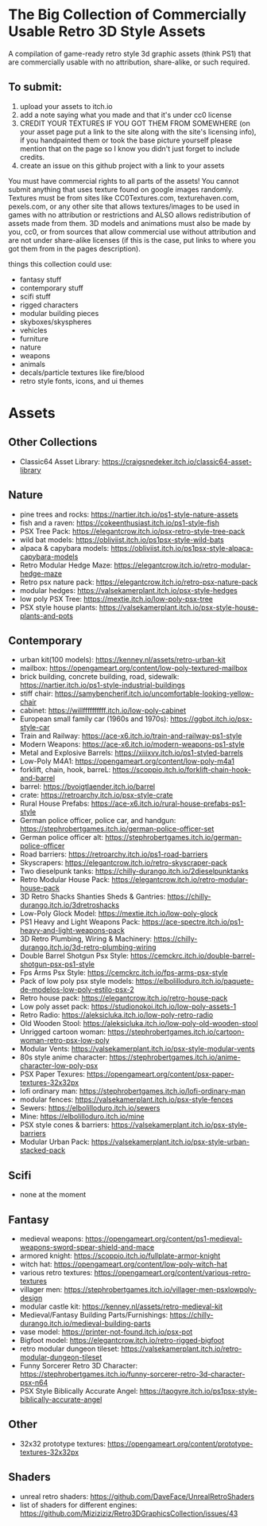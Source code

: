 # The Big Collection of Commercially Usable Retro 3D Style Assets
A compilation of game-ready retro style 3d graphic assets (think PS1) that are commercially usable with no attribution, share-alike, or such required.

## To submit:
1. upload your assets to itch.io
2. add a note saying what you made and that it's under cc0 license
3. CREDIT YOUR TEXTURES IF YOU GOT THEM FROM SOMEWHERE (on your asset page put a link to the site along with the site's licensing info), if you handpainted them or took the base picture yourself please mention that on the page so I know you didn't just forget to include credits.
4. create an issue on this github project with a link to your assets

You must have commercial rights to all parts of the assets! You cannot submit anything that uses texture found on google images randomly. Textures must be from sites like CC0Textures.com, texturehaven.com, pexels.com, or any other site that allows textures/images to be used in games with no attribution or restrictions and ALSO allows redistribution of assets made from them.  3D models and animations must also be made by you, cc0, or from sources that allow commercial use without attribution and are not under share-alike licenses (if this is the case, put links to where you got them from in the pages description).

things this collection could use:
* fantasy stuff
* contemporary stuff
* scifi stuff
* rigged characters
* modular building pieces
* skyboxes/skyspheres
* vehicles
* furniture
* nature
* weapons
* animals
* decals/particle textures like fire/blood
* retro style fonts, icons, and ui themes

# Assets

## Other Collections
* Classic64 Asset Library: https://craigsnedeker.itch.io/classic64-asset-library

## Nature
* pine trees and rocks: https://nartier.itch.io/ps1-style-nature-assets
* fish and a raven: https://cokeenthusiast.itch.io/ps1-style-fish
* PSX Tree Pack: https://elegantcrow.itch.io/psx-retro-style-tree-pack
* wild bat models: https://obliviist.itch.io/ps1psx-style-wild-bats
* alpaca & capybara models: https://obliviist.itch.io/ps1psx-style-alpaca-capybara-models
* Retro Modular Hedge Maze: https://elegantcrow.itch.io/retro-modular-hedge-maze
* Retro psx nature pack: https://elegantcrow.itch.io/retro-psx-nature-pack
* modular hedges: https://valsekamerplant.itch.io/psx-style-hedges
* low poly PSX Tree: https://mextie.itch.io/low-poly-psx-tree
* PSX style house plants: https://valsekamerplant.itch.io/psx-style-house-plants-and-pots

## Contemporary
* urban kit(100 models): https://kenney.nl/assets/retro-urban-kit
* mailbox: https://opengameart.org/content/low-poly-textured-mailbox
* brick building, concrete building, road, sidewalk: https://nartier.itch.io/ps1-style-industrial-buildings
* stiff chair: https://samybencherif.itch.io/uncomfortable-looking-yellow-chair
* cabinet: https://willffffffffff.itch.io/low-poly-cabinet
* European small family car (1960s and 1970s): https://ggbot.itch.io/psx-style-car
* Train and Railway: https://ace-x6.itch.io/train-and-railway-ps1-style
* Modern Weapons: https://ace-x6.itch.io/modern-weapons-ps1-style
* Metal and Explosive Barrels: https://xiiixvv.itch.io/ps1-styled-barrels
* Low-Poly M4A1: https://opengameart.org/content/low-poly-m4a1
* forklift, chain, hook, barreL: https://scoppio.itch.io/forklift-chain-hook-and-barrel
* barrel: https://bvoigtlaender.itch.io/barrel
* crate: https://retroarchy.itch.io/psx-style-crate
* Rural House Prefabs: https://ace-x6.itch.io/rural-house-prefabs-ps1-style
* German police officer, police car, and handgun: https://stephrobertgames.itch.io/german-police-officer-set
* German police officer alt: https://stephrobertgames.itch.io/german-police-officer
* Road barriers: https://retroarchy.itch.io/ps1-road-barriers
* Skyscrapers: https://elegantcrow.itch.io/retro-skyscraper-pack
* Two dieselpunk tanks: https://chilly-durango.itch.io/2dieselpunktanks
* Retro Modular House Pack: https://elegantcrow.itch.io/retro-modular-house-pack
* 3D Retro Shacks Shanties Sheds & Gantries: https://chilly-durango.itch.io/3dretroshacks
* Low-Poly Glock Model: https://mextie.itch.io/low-poly-glock
* PS1 Heavy and Light Weapons Pack: https://ace-spectre.itch.io/ps1-heavy-and-light-weapons-pack
* 3D Retro Plumbing, Wiring & Machinery: https://chilly-durango.itch.io/3d-retro-plumbing-wiring
* Double Barrel Shotgun Psx Style: https://cemckrc.itch.io/double-barrel-shotgun-psx-ps1-style
* Fps Arms Psx Style: https://cemckrc.itch.io/fps-arms-psx-style
* Pack of low poly psx style models: https://elbolilloduro.itch.io/paquete-de-modelos-low-poly-estilo-psx-2
* Retro house pack: https://elegantcrow.itch.io/retro-house-pack
* Low poly asset pack: https://studionokoi.itch.io/low-poly-assets-1
* Retro Radio: https://aleksicluka.itch.io/low-poly-retro-radio
* Old Wooden Stool: https://aleksicluka.itch.io/low-poly-old-wooden-stool
* Unrigged cartoon woman: https://stephrobertgames.itch.io/cartoon-woman-retro-psx-low-poly
* Modular Vents: https://valsekamerplant.itch.io/psx-style-modular-vents
* 80s style anime character: https://stephrobertgames.itch.io/anime-character-low-poly-psx
* PSX Paper Texures: https://opengameart.org/content/psx-paper-textures-32x32px
* lofi ordinary man: https://stephrobertgames.itch.io/lofi-ordinary-man
* modular fences: https://valsekamerplant.itch.io/psx-style-fences
* Sewers: https://elbolilloduro.itch.io/sewers
* Mine: https://elbolilloduro.itch.io/mine
* PSX style cones & barriers: https://valsekamerplant.itch.io/psx-style-barriers
* Modular Urban Pack: https://valsekamerplant.itch.io/psx-style-urban-stacked-pack

## Scifi
* none at the moment

## Fantasy
* medieval weapons: https://opengameart.org/content/ps1-medieval-weapons-sword-spear-shield-and-mace
* armored knight: https://scoppio.itch.io/fullplate-armor-knight
* witch hat: https://opengameart.org/content/low-poly-witch-hat
* various retro textures: https://opengameart.org/content/various-retro-textures
* villager men: https://stephrobertgames.itch.io/villager-men-psxlowpoly-design
* modular castle kit: https://kenney.nl/assets/retro-medieval-kit
* Medieval/Fantasy Building Parts/Furnishings: https://chilly-durango.itch.io/medieval-building-parts
* vase model: https://printer-not-found.itch.io/psx-pot
* Bigfoot model: https://elegantcrow.itch.io/retro-rigged-bigfoot
* retro modular dungeon tileset: https://valsekamerplant.itch.io/retro-modular-dungeon-tileset
* Funny Sorcerer Retro 3D Character: https://stephrobertgames.itch.io/funny-sorcerer-retro-3d-character-psx-n64
* PSX Style Biblically Accurate Angel: https://taogyre.itch.io/ps1psx-style-biblically-accurate-angel

## Other
* 32x32 prototype textures: https://opengameart.org/content/prototype-textures-32x32px

## Shaders
* unreal retro shaders: https://github.com/DaveFace/UnrealRetroShaders
* list of shaders for different engines: https://github.com/Miziziziz/Retro3DGraphicsCollection/issues/43
